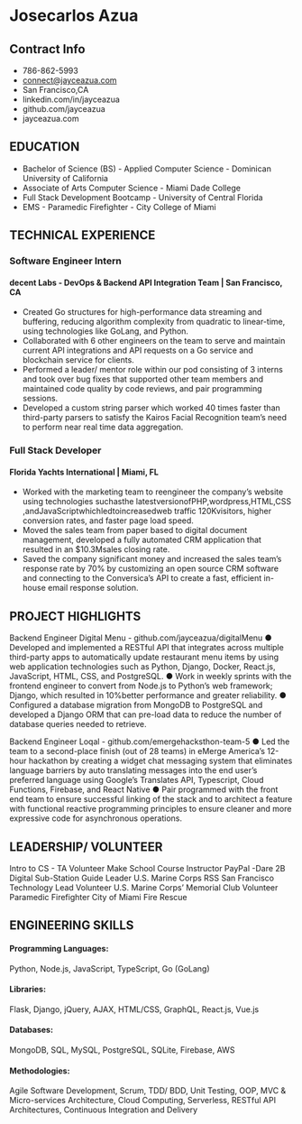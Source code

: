 # Josecarlos Azua

## Contract Info
 - 786-862-5993
 - connect@jayceazua.com
 - San Francisco,CA 
 - linkedin.com/in/jayceazua 
 - github.com/jayceazua 
 - jayceazua.com
 
## EDUCATION
 - Bachelor of Science (BS) - Applied Computer Science - Dominican University of California
 - Associate of Arts Computer Science - Miami Dade College
 - Full Stack Development Bootcamp - University of Central Florida
 - EMS - Paramedic Firefighter - City College of Miami


## TECHNICAL EXPERIENCE

### Software Engineer Intern
#### decent Labs - DevOps & Backend API Integration Team | San Francisco, CA
 - Created Go structures for high-performance data streaming and buffering, reducing algorithm complexity from quadratic to linear-time, using technologies like GoLang, and Python.
 - Collaborated with 6 other engineers on the team to serve and maintain current API integrations and API requests on a Go service and blockchain service for clients.
 - Performed a leader/ mentor role within our pod consisting of 3 interns and took over bug fixes that supported other team members and maintained code quality by code reviews, and pair programming sessions.
 - Developed a custom string parser which worked 40 times faster than third-party parsers to satisfy the Kairos Facial Recognition team’s need to perform near real time data aggregation.

### Full Stack Developer
#### Florida Yachts International | Miami, FL
 - Worked with the marketing team to reengineer the company’s website using technologies suchasthe latestversionof​PHP​,​wordpress​,​HTML​,​CSS​,and​JavaScriptwhichledtoincreasedweb traffic ​120K​visitors, higher conversion rates, and faster page load speed.
 - Moved the sales team from paper based to digital document management, developed a fully automated CRM application that resulted in an ​$10.3M​sales closing rate.
  - Saved the company significant money and increased the sales team’s response rate by 70% by customizing an open source CRM software and connecting to the Conversica’s API to create a fast, efficient in-house email response solution.

## PROJECT HIGHLIGHTS
Backend Engineer
Digital Menu - ​github.com/jayceazua/digitalMenu
● Developed and ​implemented a ​RESTful API that ​integrates across multiple third-party apps to automatically update restaurant menu items by using ​web application technologies such as ​Python​, Django​, Docker, React.js, ​JavaScript​, HTML, CSS, and ​PostgreSQL​.
● Work in weekly sprints with the frontend engineer to ​convert from ​Node.js to ​Python​’s web framework; ​Django​, which resulted in ​10%​better performance and greater reliability.
● Configured a database migration from ​MongoDB to ​PostgreSQL and developed a Django ORM that can pre-load data to reduce the number of ​database​ queries needed to retrieve.

Backend Engineer
Loqal - ​github.com/emergehacksthon-team-5
● Led the team to a ​second-place finish (out of 28 teams) in eMerge America’s 12-hour hackathon by creating a widget chat messaging system that eliminates language barriers by auto translating messages into the end user’s preferred language using Google’s Translates API, ​Typescript​, Cloud Functions​, ​Firebase, ​and​ React Native
● Pair programmed with the front end team to ensure successful linking of the stack and to architect a feature with functional reactive programming principles to ensure cleaner and more expressive code for asynchronous operations.

## LEADERSHIP/ VOLUNTEER
Intro to CS - TA Volunteer
Make School
Course Instructor
PayPal - ​Dare 2B Digital Sub-Station Guide Leader
U.S. Marine Corps RSS San Francisco Technology Lead Volunteer
U.S. Marine Corps’ Memorial Club Volunteer Paramedic Firefighter City of Miami Fire Rescue

## ENGINEERING SKILLS
#### Programming Languages:
Python, Node.js, JavaScript, TypeScript, Go (GoLang)
#### Libraries:
Flask, Django, jQuery, AJAX, HTML/CSS, GraphQL, React.js, Vue.js
#### Databases:
MongoDB, SQL, MySQL, PostgreSQL, SQLite, Firebase, AWS
#### Methodologies:
Agile Software Development, Scrum, TDD/ BDD, Unit Testing, OOP, MVC & Micro-services Architecture, Cloud Computing, Serverless, RESTful API Architectures, Continuous Integration and Delivery




 
